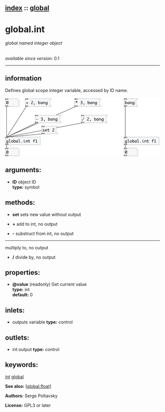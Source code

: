 [index](index.html) :: [global](category_global.html)
---

# global.int

###### global named integer object

*available since version:* 0.1

---


## information
Defines global scope integer variable, accessed by ID name.



[![example](../examples/img/global.int.jpg)](../examples/pd/global.int.pd)



## arguments:

* **ID**
object ID<br>
__type:__ symbol<br>



## methods:

* **set**
sets new value without output<br>

* **+**
add to int, no output<br>

* **-**
substruct from int, no output<br>

* *****
multiply to, no output<br>

* **/**
divide by, no output<br>




## properties:

* **@value** (readonly)
Get current value<br>
__type:__ int<br>
__default:__ 0<br>



## inlets:

* outputs variable 
__type:__ control<br>



## outlets:

* int output
__type:__ control<br>



## keywords:

[int](keywords/int.html)
[global](keywords/global.html)



**See also:**
[\[global.float\]](global.float.html)




**Authors:** Serge Poltavsky




**License:** GPL3 or later






